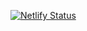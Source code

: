 [![Netlify Status](https://api.netlify.com/api/v1/badges/54c29907-6f50-4c9f-9b83-43c93ee65d7a/deploy-status)](https://app.netlify.com/sites/fluffy-pothos-c076bf/deploys)
